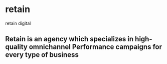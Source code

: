 # retain
retain digital

## Retain is an agency which specializes in high-quality omnichannel Performance campaigns for every type of business
